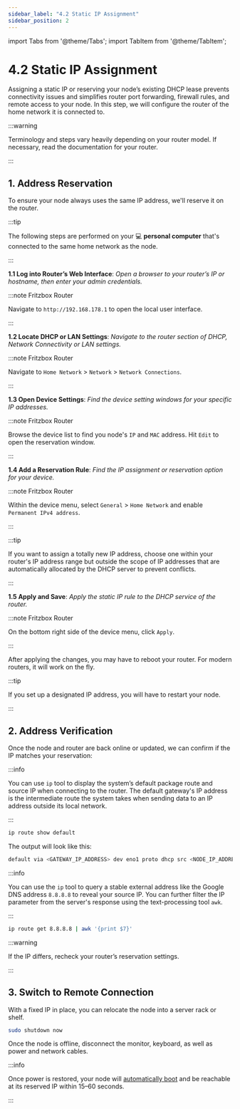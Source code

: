 ```yaml
---
sidebar_label: "4.2 Static IP Assignment"
sidebar_position: 2
---
```


import Tabs from '@theme/Tabs';
import TabItem from '@theme/TabItem';

# 4.2 Static IP Assignment

Assigning a static IP or reserving your node’s existing DHCP lease prevents connectivity issues and simplifies router port forwarding, firewall rules, and remote access to your node. In this step, we will configure the router of the home network it is connected to.

:::warning

Terminology and steps vary heavily depending on your router model. If necessary, read the documentation for your router.

:::

## 1. Address Reservation

To ensure your node always uses the same IP address, we'll reserve it on the router.

:::tip

The following steps are performed on your 💻 **personal computer** that's connected to the same home network as the node.

:::

**1.1 Log into Router’s Web Interface**: _Open a browser to your router’s IP or hostname, then enter your admin credentials._

:::note Fritzbox Router

Navigate to `http://192.168.178.1` to open the local user interface.

:::

**1.2 Locate DHCP or LAN Settings**: _Navigate to the router section of DHCP, Network Connectivity or LAN settings._

:::note Fritzbox Router

Navigate to `Home Network` > `Network` > `Network Connections`.

:::

**1.3 Open Device Settings**: _Find the device setting windows for your specific IP addresses._

:::note Fritzbox Router

Browse the device list to find you node's `IP` and `MAC` address. Hit `Edit` to open the reservation window.

:::

**1.4 Add a Reservation Rule**: _Find the IP assignment or reservation option for your device._

:::note Fritzbox Router

Within the device menu, select `General` > `Home Network` and enable `Permanent IPv4 address`.

:::

:::tip

If you want to assign a totally new IP address, choose one within your router's IP address range but outside the scope of IP addresses that are automatically allocated by the DHCP server to prevent conflicts.

:::

**1.5 Apply and Save**: _Apply the static IP rule to the DHCP service of the router._

:::note Fritzbox Router

On the bottom right side of the device menu, click `Apply`.

:::

After applying the changes, you may have to reboot your router. For modern routers, it will work on the fly.

:::tip

If you set up a designated IP address, you will have to restart your node.

:::

## 2. Address Verification

Once the node and router are back online or updated, we can confirm if the IP matches your reservation:

<Tabs>
  <TabItem value="local-ip" label="Local IP Check" default>

:::info

You can use `ip` tool to display the system’s default package route and source IP when connecting to the router. The default gateway's IP address is the intermediate route the system takes when sending data to an IP address outside its local network.

:::

```sh
ip route show default
```

The output will look like this:

```sh
default via <GATEWAY_IP_ADDRESS> dev eno1 proto dhcp src <NODE_IP_ADDRESS> metric <ROUTING_WEIGHT>
```

  </TabItem>
  <TabItem value="public-ip" label="Public IP Check">

:::info

You can use the `ip` tool to query a stable external address like the Google DNS address `8.8.8.8` to reveal your source IP. You can further filter the IP parameter from the server's response using the text-processing tool `awk`.

:::

```sh
ip route get 8.8.8.8 | awk '{print $7}'
```

  </TabItem>
</Tabs>

:::warning

If the IP differs, recheck your router’s reservation settings.

:::

## 3. Switch to Remote Connection

With a fixed IP in place, you can relocate the node into a server rack or shelf.

```sh
sudo shutdown now
```

Once the node is offline, disconnect the monitor, keyboard, as well as power and network cables.

:::info

Once power is restored, your node will [automatically boot](/docs/guides/hardware-setup/bios-setup.md) and be reachable at its reserved IP within 15–60 seconds.

:::
